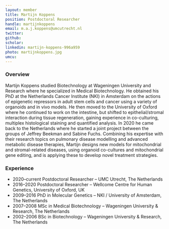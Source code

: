 ```yaml
---
layout: member
title: Martijn Koppens
position: Postdoctoral Researcher
handle: martijnkoppens
email: m.a.j.koppens@umcutrecht.nl
twitter:
github: 
scholar: 
linkedin: martijn-koppens-996a959
photo: martijnkoppens.jpg
umcu:
---
```


### Overview
Martijn Koppens studied Biotechnology at Wageningen University and Research where he specialized in Medical Biotechnology. He obtained his PhD at the Netherlands Cancer Institute (NKI) in Amsterdam on the actions of epigenetic repressors in adult stem cells and cancer using a variety of organoids and in vivo models. He then moved to the University of Oxford where he continued to work on the intestine, but shifted to epithelial/stromal interaction during tissue regeneration, gaining experience in co-culturing, multiplex histological staining and quantified analysis. In 2020 he came back to the Netherlands where he started a joint project between the groups of Jeffrey Beekman and Sabine Fuchs. Combining his expertise with their research topics on pulmonary disease modelling and advanced metabolic disease therapies, Martijn designs new models for mitochondrial and stromal-related diseases, using organoid co-cultures and mitochondrial gene editing, and is applying these to develop novel treatment strategies. 

### Experience
- 2020–current	Postdoctoral Researcher – UMC Utrecht, The Netherlands
- 2016–2020	Postdoctoral Researcher – Wellcome Centre for Human Genetics, University of Oxford, UK
- 2009–2016 	PhD in Molecular Genetics – NKI / University of Amsterdam, The Netherlands
- 2007–2008	MSc in Medical Biotechnology – Wageningen University & Research, The Netherlands 
- 2002–2006	BSc in Biotechnology – Wageningen University & Research, The Netherlands 

